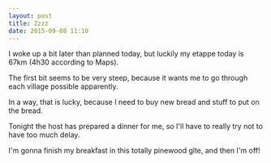 ```yaml
---
layout: post
title: Zzzz
date: 2015-09-08 11:10
---
```

I woke up a bit later than planned today, but luckily my etappe today is 67km (4h30 according to Maps).

The first bit seems to be very steep, because it wants me to go through each village possible apparently.

In a way, that is lucky, because I need to buy new bread and stuff to put on the bread.

Tonight the host has prepared a dinner for me, so I'll have to really try not to have too much delay.

I'm gonna finish my breakfast in this totally pinewood gîte, and then I'm off!